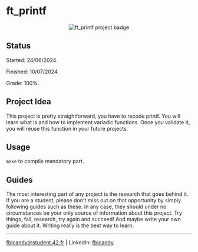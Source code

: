 # ft_printf 

<p align="center">
  <img src="https://github.com/FreddyBicandy50/42draft/blob/main/42_badges/ft_printfe.png" alt="ft_printf project badge"/>
</p>

## Status
Started: 24/06/2024.

Finished: 10/07/2024.

Grade: 100%.

## Project Idea
This project is pretty straightforward, you have to recode printf. You will learn what is and how to implement variadic functions. Once you validate it, you will reuse this function in your future projects.

## Usage
``make`` to compile mandatory part.

## Guides

The most interesting part of any project is the research that goes behind it. If you are a student, please don't miss out on that opportunity by simply following guides such as these. In any case, they should under no circumstances be your only source of information about this project. Try things, fail, research, try again and succeed! And maybe write your own guide about it. Writing really is the best way to learn.

---
fbicandy@student.42.fr | LinkedIn: [fbicandy](https://www.linkedin.com/in/freddy-bicandy/)